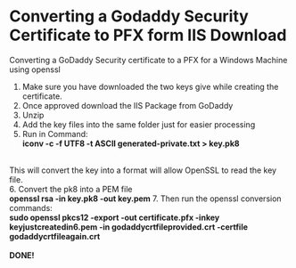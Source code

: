 # Converting a Godaddy Security Certificate to PFX form IIS Download
Converting a GoDaddy Security certificate to a PFX for a Windows Machine using openssl


1. Make sure you have downloaded the two keys give while creating the certificate.
2. Once approved download the IIS Package from GoDaddy
3. Unzip
4. Add the key files into the same folder just for easier processing
5. Run in Command:<br>
  <b>iconv -c -f UTF8 -t ASCII generated-private.txt > key.pk8</b><br>
  <br>
  This will convert the key into a format will allow OpenSSL to read the key file.<br>
6. Convert the pk8 into a PEM file<br>
  <b>openssl rsa -in key.pk8 -out key.pem</b>
7. Then run the openssl conversion commands:<br>
<b>sudo openssl pkcs12 -export -out certificate.pfx -inkey keyjustcreatedin6.pem -in godaddycrtfileprovided.crt -certfile godaddycrtfileagain.crt</b>
<br><br>
<b>DONE!</b>
